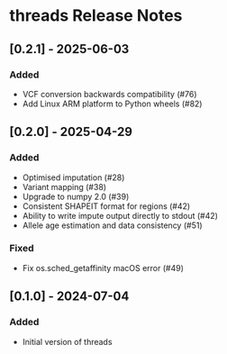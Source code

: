 # threads Release Notes

## [0.2.1] - 2025-06-03

### Added

- VCF conversion backwards compatibility (#76)
- Add Linux ARM platform to Python wheels (#82)

## [0.2.0] - 2025-04-29

### Added

- Optimised imputation (#28)
- Variant mapping (#38)
- Upgrade to numpy 2.0 (#39)
- Consistent SHAPEIT format for regions (#42)
- Ability to write impute output directly to stdout (#42)
- Allele age estimation and data consistency (#51)

### Fixed

- Fix os.sched_getaffinity macOS error (#49)

## [0.1.0] - 2024-07-04

### Added

- Initial version of threads
